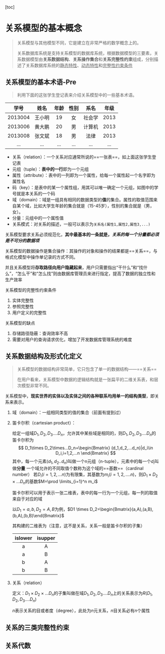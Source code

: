 [toc]

# 关系模型的基本概念

> 关系模型与其他模型不同，它是建立在非常严格的数学概念上的。
>
> 关系数据库系统是支持关系模型的数据库系统，根据数据模型的三要素，关系数据模型由**关系数据结构**、**关系操作集合**和**关系完整性约束**组成，分别描述了关系数据库系统的<u>静态特性</u>、<u>动态特性</u>和<u>完整性约束条件</u>

## 关系模型的基本术语-Pre

> 利用下面的这张学生登记表来介绍关系模型中的一些基本术语。

|  学号   |  姓名  | 年龄 | 性别 |  系名  | 年级 |
| :-----: | :----: | :--: | :--: | :----: | :--: |
| 2013004 | 王小明 |  19  |  女  | 社会学 | 2013 |
| 2013006 | 黄大鹏 |  20  |  男  | 计算机 | 2013 |
| 2013008 | 张文斌 |  18  |  男  |  法律  | 2013 |
|   ...   |  ...   | ...  | ...  |  ...   | ...  |

- 关系（relation）：一个关系对应通常所说的==一张表==，如上面这张学生登记表
- 元组（tuple）：**表中的一行**即为一个元组
- 属性（attribute）：表中的一列即为一个属性，给每一个属性起一个名字即为属性名
- 码（key）：是表中的某一个属性组，用其可以唯一确定一个元组，如图中的学号就是本关系的一个码
- 域（domain）：域是一组具有相同的数据类型的**值**的集合。属性的取值范围来自某个域，比如大学生年龄的集合就是（15-45岁），性别的集合就是（男，女）。
- 分量：元组中的一个属性值
- 关系模式：对关系的描述，一般可以表示为`关系名(属性1,属性2,属性3,...)`

关系模型要求关系必须规范化，**其中最基本的一条就是，*关系的每一个分量都必须是不可分的数据项***

关系模型的数据操作是集合操作：其操作的对象和操作的结果都是==关系==，与格式化模型中操作单记录的方式不同。

并且关系模型将**存取路径向用户隐藏起来**，用户只需要指出“干什么”和“找什么”，“怎么干”和“怎么找”则由数据库管理员来进行指定，提高了数据的独立性和生产效率

关系模型的完整性约束条件

1. 实体完整性
2. 参照完整性
3. 用户定义的完整性

关系模型的缺点

1. 存储路径隐蔽：查询效率不高
2. 需要对用户的查询请求优化，增加了开发数据库管理系统的难度

## 关系数据结构及形式化定义

> 关系模型的数据结构非常简单，它只包含了单一的数据结构——==关系==
>
> 在用户看来，关系模型中数据的逻辑结构就是一张扁平的二维关系表，和层次模型非常不同。

关系模型中，**现实世界的实体以及实体之间的各种联系均用单一的结构类型**，即关系来表示。

1. 域（domain）：一组相同类型的值的集合（前面有提到过）

2. 笛卡尔积（cartesian product）：

   给定一组域$D_1,D_2,D_3....D_n$，允许其中某些域是相同的，则$D_1,D_2,D_3....D_n$的笛卡尔积为
   $$
   D_1\times D_2\times...D_n=\begin{Bmatrix} (d_1,d_2,...d_n)|d_i\in D_i,i=1,2,…n \end{Bmatrix}
   $$
   其中，每一个元素$(d_1,d_2..d_n)$叫做一个n元组（n-tuple），元素中的每一个$d_i$叫做**分量**
   一个域允许的不同取值个数称为这个域的==基数==（cardinal number）
   若$D_i(i=1,2,…n)$为有限集，其基数为$m_i(i=1,2,….n)$，则$D_1\times D_2\times...D_n$的基数$M=\prod \limits_{i=1}^n m_i$
   
   笛卡尔积可以用于表示一张二维表，表中的每一行为一个元组，每一列的取值来自于对应的域
   
   以$D_1={a,b},D_2={A,B}$为例，$D1 \times D_2=\begin{Bmatrix}(a,A),(a,B),(b,A),(b,B)\end{Bmatrix}$
   
   其构建的二维表为（注意，这不是关系，关系一般是笛卡尔积的子集）
   
   | islower | isupper |
   | :-----: | :-----: |
   |    a    |    A    |
   |    a    |    B    |
   |    b    |    A    |
   |    b    |    B    |
   
3. 关系（relation）

   定义：$D_1\times D_2\times...D_n$的子集叫做在域$D_1,D_2,D_3....D_n$上的关系表示为$R(D_1,D_2,D_3....D_n)$

   $n$表示关系的目或者度（degree），此处为$n$元关系，$n$目关系必有$n$个属性

   

## 关系的三类完整性约束



## 关系代数

